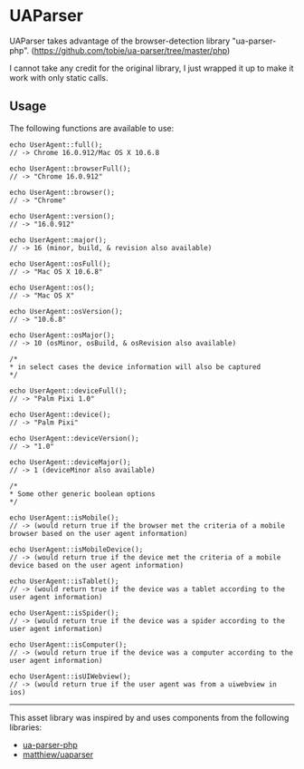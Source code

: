 UAParser
======

UAParser takes advantage of the browser-detection library "ua-parser-php". (https://github.com/tobie/ua-parser/tree/master/php)

I cannot take any credit for the original library, I just wrapped it up to make it work with only static calls. 

Usage
-----
The following functions are available to use:

	echo UserAgent::full();
	// -> Chrome 16.0.912/Mac OS X 10.6.8
	
	echo UserAgent::browserFull();
	// -> "Chrome 16.0.912"
	
	echo UserAgent::browser();
	// -> "Chrome"
	
	echo UserAgent::version();
	// -> "16.0.912"
	
	echo UserAgent::major();
	// -> 16 (minor, build, & revision also available)
	
	echo UserAgent::osFull();
	// -> "Mac OS X 10.6.8"
	
	echo UserAgent::os();
	// -> "Mac OS X"
	
	echo UserAgent::osVersion();
	// -> "10.6.8"
	
	echo UserAgent::osMajor();
	// -> 10 (osMinor, osBuild, & osRevision also available)
	
	/* 
	* in select cases the device information will also be captured
	*/
	
	echo UserAgent::deviceFull();
	// -> "Palm Pixi 1.0"
	
	echo UserAgent::device();
	// -> "Palm Pixi"
	
	echo UserAgent::deviceVersion();
	// -> "1.0"
	
	echo UserAgent::deviceMajor();
	// -> 1 (deviceMinor also available)
	
	/*
	* Some other generic boolean options
	*/
	
	echo UserAgent::isMobile();
	// -> (would return true if the browser met the criteria of a mobile browser based on the user agent information)
	
	echo UserAgent::isMobileDevice();
	// -> (would return true if the device met the criteria of a mobile device based on the user agent information)
	
	echo UserAgent::isTablet();
	// -> (would return true if the device was a tablet according to the user agent information)
	
	echo UserAgent::isSpider();
	// -> (would return true if the device was a spider according to the user agent information)
	
	echo UserAgent::isComputer();
	// -> (would return true if the device was a computer according to the user agent information)
	
	echo UserAgent::isUIWebview();
	// -> (would return true if the user agent was from a uiwebview in ios)
	
------

This asset library was inspired by and uses components from the following libraries:

 - [ua-parser-php](https://github.com/tobie/ua-parser/tree/master/php)
 - [matthiew/uaparser](https://github.com/Matthiew/Symfony2UAparser)

